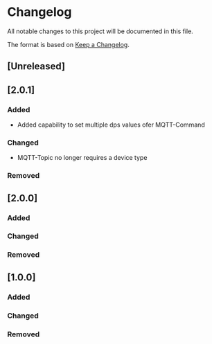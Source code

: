 # Changelog
All notable changes to this project will be documented in this file.

The format is based on [Keep a Changelog](https://keepachangelog.com/en/1.0.0/).

## [Unreleased]

## [2.0.1]
### Added
- Added capability to set multiple dps values ofer MQTT-Command

### Changed
- MQTT-Topic no longer requires a device type

### Removed

## [2.0.0]
### Added

### Changed

### Removed

## [1.0.0]
### Added

### Changed

### Removed